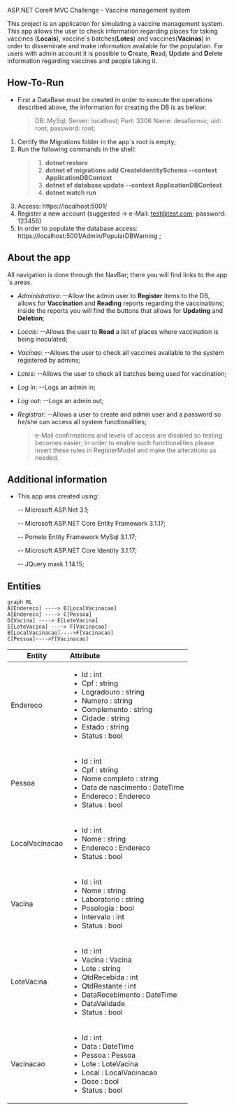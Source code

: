 ASP.NET Core# MVC Challenge - Vaccine management system

This project is an application for simulating a vaccine management system.
This app allows the user to check information regarding places for taking vaccines (**Locais**), vaccine´s batches(**Lotes**) and vaccines(**Vacinas**) in order to disseminate and make information available for the population.
For users with admin account it is possible to **C**reate, **R**ead, **U**pdate and **D**elete information regarding vaccines and people taking it.

## How-To-Run

- First a DataBase must be created in order to execute the operations described above, the information for creating the DB is as bellow:
  > DB: MySql;
  > Server: localhost;
  > Port: 3306
  > Name: desafiomvc;
  > uid: root;
  > password: root;

1. Certify the Migrations folder in the app´s root is empty;
2. Run the following commands in the shell:
   > 1. **dotnet restore**
   > 2. **dotnet ef migrations add CreateIdentitySchema --context ApplicationDBContext**
   > 3. **dotnet ef database update --context ApplicationDBContext**
   > 4. **dotnet watch run**
3. Access: https://localhost:5001/
4. Register a new account (suggested -> e-Mail: test@test.com; password: 123456)
5. In order to populate the database access: https://localhost:5001/Admin/PopularDBWarning ;

## About the app

All navigation is done through the NavBar; there you will find links to the app´s areas.

- _Administrativo_:
  --Allow the admin user to **Register** items to the DB, allows for **Vaccination** and **Reading** reports regarding the vaccinations; inside the reports you will find the buttons that allows for **Updating** and **Deletion**;

- _Locais_:
  --Allows the user to **Read** a list of places where vaccination is being inoculated;

- _Vacinas_:
  --Allows the user to check all vaccines available to the system registered by admins;

- _Lotes_:
  --Allows the user to check all batches being used for vaccination;

- _Log in_:
  --Logs an admin in;

- _Log out_:
  --Logs an admin out;

- _Registrar_:
  --Allows a user to create and admin user and a password so he/she can access all system functionalities;
  > e-Mail confirmations and levels of access are disabled so testing becomes easier; in order to enable such functionalities please insert these rules in RegisterModel and make the alterations as needed.

## Additional information

- This app was created using:

  -- Microsoft ASP.Net 3.1;

  -- Microsoft ASP.NET Core Entity Framework 3.1.17;

  -- Pomelo Entity Framework MySql 3.1.17;

  -- Microsoft ASP.NET Core Identity 3.1.17;

  -- JQuery mask 1.14.15;

## Entities

```mermaid
graph RL
A[Endereco] ----> B[LocalVacinacao]
A[Endereco] ----> C[Pessoa]
D[Vacina] ----> E[LoteVacina]
E[LoteVacina] ----> F[Vacinacao]
B[LocalVacinacao]---->F[Vacinacao]
C[Pessoa]---->F[Vacinacao]
```

| Entity         | Attribute                                                                                                                                                                                                  |
| -------------- | :--------------------------------------------------------------------------------------------------------------------------------------------------------------------------------------------------------- |
| Endereco       | <ul><li>Id : int</li><li>Cpf : string</li><li>Logradouro : string</li><li>Numero : string</li><li>Complemento : string</li><li>Cidade : string</li><li>Estado : string</li><li>Status : bool</li></ul>     |
| Pessoa         | <ul><li>Id : int</li><li>Cpf : string</li><li>Nome completo : string</li><li>Data de nascimento : DateTime</li><li>Endereco : Endereco</li><li>Status : bool</li></ul>                                     |
| LocalVacinacao | <ul><li>Id : int</li><li>Nome : string</li><li>Endereco : Endereco</li><li>Status : bool</li></ul>                                                                                                         |
| Vacina         | <ul><li>Id : int</li><li>Nome : string</li><li>Laboratorio : string</li><li>Posologia : bool</li><li>Intervalo : int</li><li>Status : bool</li></ul>                                                       |
| LoteVacina     | <ul><li>Id : int</li><li>Vacina : Vacina</li><li>Lote : string</li><li>QtdRecebida : int</li><li>QtdRestante : int</li><li>DataRecebimento : DateTime</li><li>DataValidade</li><li>Status : bool</li></ul> |
| Vacinacao      | <ul><li>Id : int</li><li>Data : DateTime</li><li>Pessoa : Pessoa</li><li>Lote : LoteVacina</li><li>Local : LocalVacinacao</li><li>Dose : bool</li><li>Status : bool</li></ul>                              |
